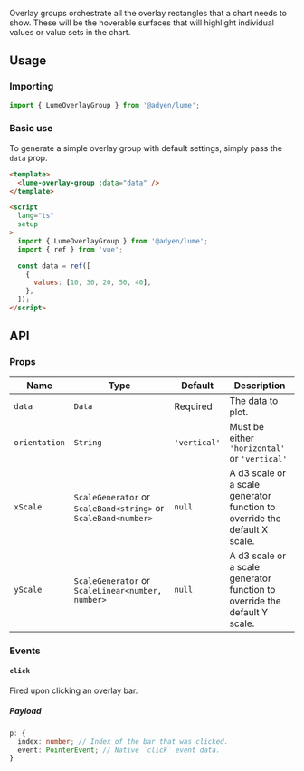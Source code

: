 Overlay groups orchestrate all the overlay rectangles that a chart needs to show. These will be the hoverable surfaces that will highlight individual values or value sets in the chart.

## Usage

### Importing

```ts
import { LumeOverlayGroup } from '@adyen/lume';
```

### Basic use

To generate a simple overlay group with default settings, simply pass the `data` prop.

```html
<template>
  <lume-overlay-group :data="data" />
</template>

<script
  lang="ts"
  setup
>
  import { LumeOverlayGroup } from '@adyen/lume';
  import { ref } from 'vue';

  const data = ref([
    {
      values: [10, 30, 20, 50, 40],
    },
  ]);
</script>
```

## API

### Props

| Name          | Type                                                           | Default      | Description                                                               |
| ------------- | -------------------------------------------------------------- | ------------ | ------------------------------------------------------------------------- |
| `data`        | `Data`                                                         | Required     | The data to plot.                                                         |
| `orientation` | `String`                                                       | `'vertical'` | Must be either `'horizontal'` or `'vertical'`                             |
| `xScale`      | `ScaleGenerator` or `ScaleBand<string>` or `ScaleBand<number>` | `null`       | A d3 scale or a scale generator function to override the default X scale. |
| `yScale`      | `ScaleGenerator` or `ScaleLinear<number, number>`              | `null`       | A d3 scale or a scale generator function to override the default Y scale. |

### Events

#### `click`

Fired upon clicking an overlay bar.

##### Payload

```ts
p: {
  index: number; // Index of the bar that was clicked.
  event: PointerEvent; // Native `click` event data.
}
```
